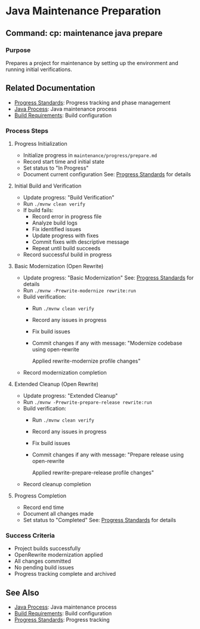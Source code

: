 # Java Maintenance Preparation

## Command: cp: maintenance java prepare

### Purpose
Prepares a project for maintenance by setting up the environment and running initial verifications.

## Related Documentation
- [Progress Standards](../core/standards/progress-standards.md): Progress tracking and phase management
- [Java Process](java/process.md): Java maintenance process
- [Build Requirements](java/build.md): Build configuration

### Process Steps

1. Progress Initialization
   - Initialize progress in `maintenance/progress/prepare.md`
   - Record start time and initial state
   - Set status to "In Progress"
   - Document current configuration
   See: [Progress Standards](../core/standards/progress-standards.md) for details

2. Initial Build and Verification
   - Update progress: "Build Verification"
   - Run `./mvnw clean verify`
   - If build fails:
     * Record error in progress file
     * Analyze build logs
     * Fix identified issues
     * Update progress with fixes
     * Commit fixes with descriptive message
     * Repeat until build succeeds
   - Record successful build in progress

3. Basic Modernization (Open Rewrite)
   - Update progress: "Basic Modernization"
   See: [Progress Standards](../core/standards/progress-standards.md) for details
   - Run `./mvnw -Prewrite-modernize rewrite:run`
   - Build verification:
     * Run `./mvnw clean verify`
     * Record any issues in progress
     * Fix build issues
     * Commit changes if any with message:
       "Modernize codebase using open-rewrite
       
       Applied rewrite-modernize profile changes"
   - Record modernization completion

4. Extended Cleanup (Open Rewrite)
   - Update progress: "Extended Cleanup"
   - Run `./mvnw -Prewrite-prepare-release rewrite:run`
   - Build verification:
     * Run `./mvnw clean verify`
     * Record any issues in progress
     * Fix build issues
     * Commit changes if any with message:
       "Prepare release using open-rewrite
       
       Applied rewrite-prepare-release profile changes"
   - Record cleanup completion

5. Progress Completion
   - Record end time
   - Document all changes made
   - Set status to "Completed"
   See: [Progress Standards](../core/standards/progress-standards.md) for details

### Success Criteria
- Project builds successfully
- OpenRewrite modernization applied
- All changes committed
- No pending build issues
- Progress tracking complete and archived

## See Also
- [Java Process](java/process.md): Java maintenance process
- [Build Requirements](java/build.md): Build configuration
- [Progress Standards](../core/standards/progress-standards.md): Progress tracking
